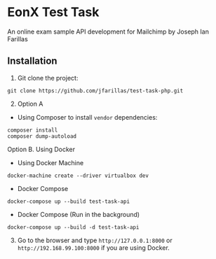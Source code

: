 # EonX Test Task
An online exam sample API development for Mailchimp by Joseph Ian Farillas

## Installation
1. Git clone the project:
```
git clone https://github.com/jfarillas/test-task-php.git
```

2. Option A
- Using Composer to install ```vendor``` dependencies:
```
composer install
composer dump-autoload
```

Option B. Using Docker
- Using Docker Machine 
```
docker-machine create --driver virtualbox dev
```
- Docker Compose
```
docker-compose up --build test-task-api
```

- Docker Compose (Run in the background)
```
docker-compose up --build -d test-task-api
```

3. Go to the browser and type ``` http://127.0.0.1:8000 ``` or ``` http://192.168.99.100:8000 ``` if you are using Docker.


